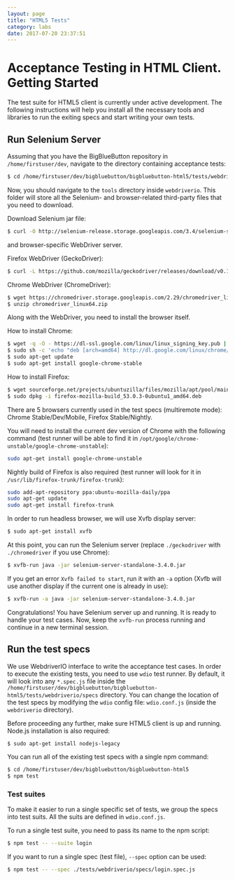 ```yaml
---
layout: page
title: "HTML5 Tests"
category: labs
date: 2017-07-20 23:37:51
---
```


# Acceptance Testing in HTML Client. Getting Started

The test suite for HTML5 client is currently under active development. The following instructions will help you install all the necessary tools and libraries to run the exiting specs and start writing your own tests.

## Run Selenium Server

Assuming that you have the BigBlueButton repository in `/home/firstuser/dev`, navigate to the directory containing acceptance tests:
```sh
$ cd /home/firstuser/dev/bigbluebutton/bigbluebutton-html5/tests/webdriverio
```

Now, you should navigate to the `tools` directory inside `webdriverio`. This folder will store all the Selenium- and browser-related third-party files that you need to download.

Download Selenium jar file:
```sh
$ curl -O http://selenium-release.storage.googleapis.com/3.4/selenium-server-standalone-3.4.0.jar
```

and browser-specific WebDriver server.

Firefox WebDriver (GeckoDriver):
```sh
$ curl -L https://github.com/mozilla/geckodriver/releases/download/v0.16.1/geckodriver-v0.16.1-linux64.tar.gz | tar xz
```

Chrome WebDriver (ChromeDriver):
```sh
$ wget https://chromedriver.storage.googleapis.com/2.29/chromedriver_linux64.zip
$ unzip chromedriver_linux64.zip
```

Along with the WebDriver, you need to install the browser itself.

How to install Chrome:
```sh
$ wget -q -O - https://dl-ssl.google.com/linux/linux_signing_key.pub | sudo apt-key add -
$ sudo sh -c 'echo "deb [arch=amd64] http://dl.google.com/linux/chrome/deb/ stable main" >> /etc/apt/sources.list.d/google-chrome.list'
$ sudo apt-get update
$ sudo apt-get install google-chrome-stable
```

How to install Firefox:
```sh
$ wget sourceforge.net/projects/ubuntuzilla/files/mozilla/apt/pool/main/f/firefox-mozilla-build/firefox-mozilla-build_53.0.3-0ubuntu1_amd64.deb
$ sudo dpkg -i firefox-mozilla-build_53.0.3-0ubuntu1_amd64.deb
```

There are 5 browsers currently used in the test specs (multiremote mode): Chrome Stable/Dev/Mobile, Firefox Stable/Nightly.

You will need to install the current dev version of Chrome with the following command (test runner will be able to find it in `/opt/google/chrome-unstable/google-chrome-unstable`):
```sh
sudo apt-get install google-chrome-unstable
```

Nightly build of Firefox is also required (test runner will look for it in `/usr/lib/firefox-trunk/firefox-trunk`):
```sh
sudo add-apt-repository ppa:ubuntu-mozilla-daily/ppa
sudo apt-get update
sudo apt-get install firefox-trunk
```

In order to run headless browser, we will use Xvfb display server:
```sh
$ sudo apt-get install xvfb
```

At this point, you can run the Selenium server (replace `./geckodriver` with `./chromedriver` if you use Chrome):
```sh
$ xvfb-run java -jar selenium-server-standalone-3.4.0.jar
```

If you get an error `Xvfb failed to start`, run it with an `-a` option (Xvfb will use another display if the current one is already in use):
```sh
$ xvfb-run -a java -jar selenium-server-standalone-3.4.0.jar
```

Congratulations! You have Selenium server up and running. It is ready to handle your test cases. Now, keep the `xvfb-run` process running and continue in a new terminal session.

## Run the test specs

We use WebdriverIO interface to write the acceptance test cases. In order to execute the existing tests, you need to use `wdio` test runner. By default, it will look into any `*.spec.js` file inside the `/home/firstuser/dev/bigbluebutton/bigbluebutton-html5/tests/webdriverio/specs` directory. You can change the location of the test specs by modifying the `wdio` config file: `wdio.conf.js` (inside the `webdriverio` directory).

Before proceeding any further, make sure HTML5 client is up and running.
Node.js installation is also required:

```sh
$ sudo apt-get install nodejs-legacy
```

You can run all of the existing test specs with a single npm command:

```sh
$ cd /home/firstuser/dev/bigbluebutton/bigbluebutton-html5
$ npm test
```

### Test suites

To make it easier to run a single specific set of tests, we group the specs into test suits. All the suits are defined in `wdio.conf.js`.

To run a single test suite, you need to pass its name to the npm script:
```sh
$ npm test -- --suite login
```

If you want to run a single spec (test file), `--spec` option can be used:
```sh
$ npm test -- --spec ./tests/webdriverio/specs/login.spec.js
```
